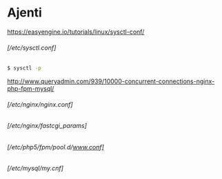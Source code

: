 # Ajenti

https://easyengine.io/tutorials/linux/sysctl-conf/  
###### [/etc/sysctl.conf]

```bash
$ sysctl -p
```

http://www.queryadmin.com/939/10000-concurrent-connections-nginx-php-fpm-mysql/  
###### [/etc/nginx/nginx.conf]

###### [/etc/nginx/fastcgi_params]

###### [/etc/php5/fpm/pool.d/www.conf]

###### [/etc/mysql/my.cnf]
